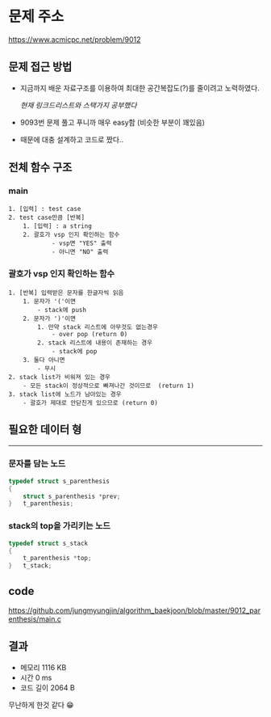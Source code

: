 # 문제 주소
https://www.acmicpc.net/problem/9012

## 문제 접근 방법

- 지금까지 배운 자료구조를 이용하여 최대한 공간복잡도(?)를 줄이려고 노력하였다.

    *현재 링크드리스트와 스택가지 공부했다*

- 9093번 문제 풀고 푸니까 매우 easy함 (비슷한 부분이 꽤있음)
- 때문에 대충 설계하고 코드로 짰다..

## 전체 함수 구조

### main

```
1. [입력] : test case 
2. test case만큼 [반복]
    1. [입력] : a string
    2. 괄호가 vsp 인지 확인하는 함수
			- vsp면 "YES" 출력
			- 아니면 "NO" 출력
```
### 괄호가 vsp 인지 확인하는 함수
```
1. [반복] 입력받은 문자를 한글자씩 읽음
    1. 문자가 '('이면
        - stack에 push
    2. 문자가 ')'이면
        1. 만약 stack 리스트에 아무것도 없는경우
            - over pop (return 0)
        2. stack 리스트에 내용이 존재하는 경우
            - stack에 pop
    3. 둘다 아니면
        - 무시
2. stack list가 비워져 있는 경우
    - 모든 stack이 정상적으로 빠져나간 것이므로  (return 1)
3. stack list에 노드가 남아있는 경우
    - 괄호가 제대로 안닫친게 있으므로 (return 0)
```

## 필요한 데이터 형

---

### 문자를 담는 노드

```c
typedef struct s_parenthesis
{
    struct s_parenthesis *prev;
}   t_parenthesis;
```

### stack의 top을 가리키는 노드

```c
typedef struct s_stack
{
    t_parenthesis *top;
}   t_stack;
```
## code
https://github.com/jungmyungjin/algorithm_baekjoon/blob/master/9012_parenthesis/main.c

## 결과
- 메모리 1116 KB
- 시간 0 ms
- 코드 길이 2064 B

무난하게 한것 같다 😁
